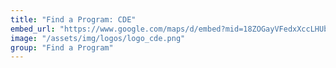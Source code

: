 ```yaml
---
title: "Find a Program: CDE"
embed_url: "https://www.google.com/maps/d/embed?mid=18ZOGayVFedxXccLHUbIBO8E8FP8"
image: "/assets/img/logos/logo_cde.png"
group: "Find a Program"
---
```

